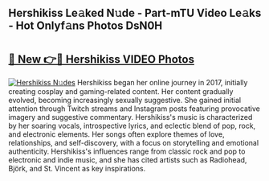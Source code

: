 ## Hershikiss Le𝚊ked N𝚞de - Part-mTU Video Le𝚊ks - Hot Onlyf𝚊ns Photos DsN0H

# <h2><a href="http://ab14100.deff.icu/?id=Hershikiss">🔗 New 👉🔴 Hershikiss VIDEO Photos</a></h2>

[![Hershikiss N𝚞des](https://i.imgur.com/rIISA9y.gif)](http://ab14100.deff.icu/?id=Hershikiss)
Hershikiss began her online journey in 2017, initially creating cosplay and gaming-related content. Her content gradually evolved, becoming increasingly sexually suggestive. She gained initial attention through Twitch streams and Instagram posts featuring provocative imagery and suggestive commentary. Hershikiss's music is characterized by her soaring vocals, introspective lyrics, and eclectic blend of pop, rock, and electronic elements. Her songs often explore themes of love, relationships, and self-discovery, with a focus on storytelling and emotional authenticity. Hershikiss's influences range from classic rock and pop to electronic and indie music, and she has cited artists such as Radiohead, Björk, and St. Vincent as key inspirations.
